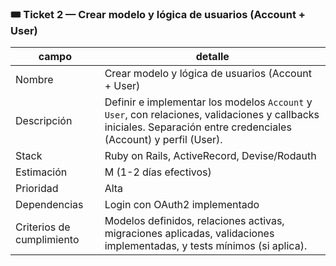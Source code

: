 ### 🎟️ Ticket 2 — Crear modelo y lógica de usuarios (Account + User)

| campo                     | detalle                                                                                                                                                            |
| ------------------------- | ------------------------------------------------------------------------------------------------------------------------------------------------------------------ |
| Nombre                    | Crear modelo y lógica de usuarios (Account + User)                                                                                                                 |
| Descripción               | Definir e implementar los modelos `Account` y `User`, con relaciones, validaciones y callbacks iniciales. Separación entre credenciales (Account) y perfil (User). |
| Stack                     | Ruby on Rails, ActiveRecord, Devise/Rodauth                                                                                                                        |
| Estimación                | M (1-2 días efectivos)                                                                                                                                             |
| Prioridad                 | Alta                                                                                                                                                               |
| Dependencias              | Login con OAuth2 implementado                                                                                                                                      |
| Criterios de cumplimiento | Modelos definidos, relaciones activas, migraciones aplicadas, validaciones implementadas, y tests mínimos (si aplica).                                             |
